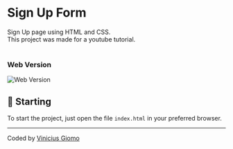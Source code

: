 # Sign Up Form

Sign Up page using HTML and CSS.<br />
This project was made for a youtube tutorial.<br /><br/>
### Web Version
<img src="assets/final.png" alt="Web Version"/>

## 🚀 Starting

To start the project, just open the file `index.html` in your preferred browser.

---
Coded by [Vinicius Giomo](https://github.com/giomovini)
